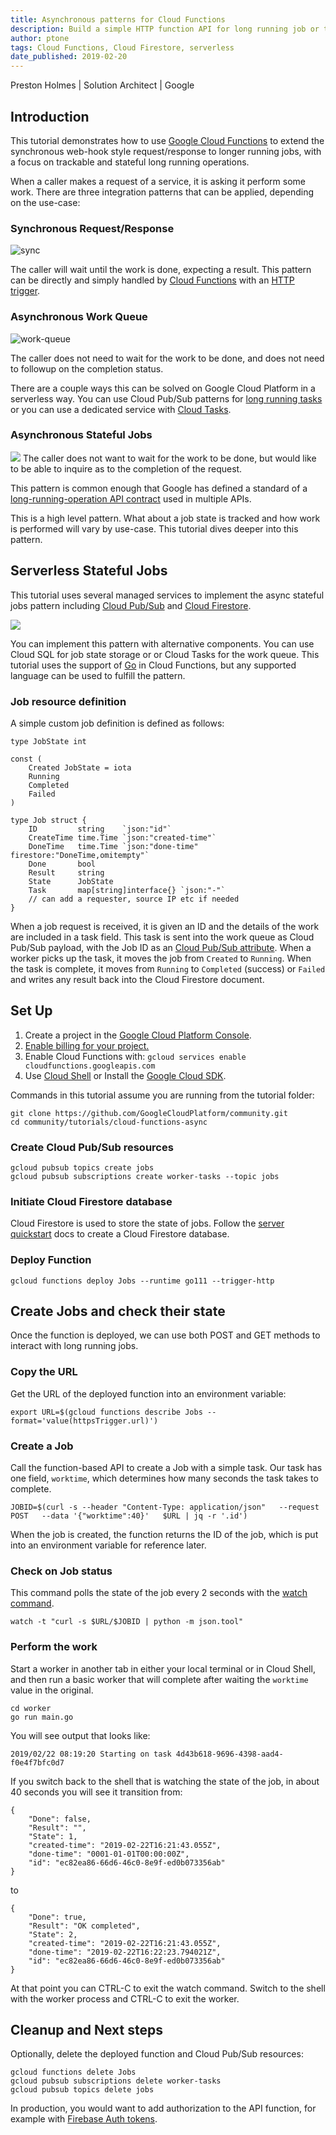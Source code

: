 ```yaml
---
title: Asynchronous patterns for Cloud Functions
description: Build a simple HTTP function API for long running job or tasks.
author: ptone
tags: Cloud Functions, Cloud Firestore, serverless
date_published: 2019-02-20
---
```


Preston Holmes | Solution Architect | Google

<!-- diagram sources: https://docs.google.com/presentation/d/1s01eqo3YUKiskJwSESW-T17IeUQf3DLCT_lvuAV7CwM/edit#slide=id.g4fb0d7b3af_0_0 -->

## Introduction

This tutorial demonstrates how to use [Google Cloud Functions](https://cloud.google.com/functions/) to extend the synchronous web-hook style request/response to longer running jobs, with a focus on trackable and stateful long running operations.

When a caller makes a request of a service, it is asking it perform some work. There are three integration patterns that can be applied, depending on the use-case:

### Synchronous Request/Response
![sync](https://storage.googleapis.com/gcp-community/tutorials/cloud-functions-async/sync-request.png)

The caller will wait until the work is done, expecting a result. This pattern can be directly and simply handled by [Cloud Functions](https://cloud.google.com/functions/) with an [HTTP trigger](https://cloud.google.com/functions/docs/calling/http).

### Asynchronous Work Queue
![work-queue](https://storage.googleapis.com/gcp-community/tutorials/cloud-functions-async/work-queue.png)

The caller does not need to wait for the work to be done, and does not need to followup on the completion status.

There are a couple ways this can be solved on Google Cloud Platform in a serverless way. You can use Cloud Pub/Sub patterns for [long running tasks](https://cloud.google.com/solutions/using-cloud-pub-sub-long-running-tasks) or you can use a dedicated service with [Cloud Tasks](https://cloud.google.com/tasks/).

### Asynchronous Stateful Jobs
![](https://storage.googleapis.com/gcp-community/tutorials/cloud-functions-async/stateful-job.png)
The caller does not want to wait for the work to be done, but would like to be able to inquire as to the completion of the request.

This pattern is common enough that Google has defined a standard of a [long-running-operation API contract](https://github.com/googleapis/googleapis/tree/master/google/longrunning) used in multiple APIs.

This is a high level pattern. What about a job state is tracked and how work is performed will vary by use-case. This tutorial dives deeper into this pattern.

## Serverless Stateful Jobs

This tutorial uses several managed services to implement the async stateful jobs pattern including [Cloud Pub/Sub](https://cloud.google.com/pubsub/) and [Cloud Firestore](https://cloud.google.com/firestore/).

![](https://storage.googleapis.com/gcp-community/tutorials/cloud-functions-async/arch.png)

You can implement this pattern with alternative components. You can use Cloud SQL for job state storage or or Cloud Tasks for the work queue. This tutorial uses the support of [Go](https://golang.org/) in Cloud Functions, but any supported language can be used to fulfill the pattern.

### Job resource definition

A simple custom job definition is defined as follows:


	type JobState int
	
	const (
		Created JobState = iota
		Running
		Completed
		Failed
	)
	
	type Job struct {
		ID         string    `json:"id"`
		CreateTime time.Time `json:"created-time"`
		DoneTime   time.Time `json:"done-time" firestore:"DoneTime,omitempty"`
		Done       bool
		Result     string
		State      JobState
		Task       map[string]interface{} `json:"-"`
		// can add a requester, source IP etc if needed
	}


When a job request is received, it is given an ID and the details of the work are included in a task field. This task is sent into the work queue as Cloud Pub/Sub payload, with the Job ID as an [Cloud Pub/Sub attribute](https://cloud.google.com/pubsub/docs/publisher#custom-attributes). When a worker picks up the task, it moves the job from `Created` to `Running`. When the task is complete, it moves from `Running` to `Completed` (success) or `Failed` and writes any result back into the Cloud Firestore document.

## Set Up

1.  Create a project in the [Google Cloud Platform Console][console].
1.  [Enable billing for your project.](https://cloud.google.com/billing/docs/how-to/modify-project)
1. Enable Cloud Functions with: `gcloud services enable cloudfunctions.googleapis.com`
1.  Use [Cloud Shell][shell] or Install the [Google Cloud SDK][sdk].

[console]: https://console.cloud.google.com/
[shell]: https://cloud.google.com/shell/
[sdk]: https://cloud.google.com/sdk/

Commands in this tutorial assume you are running from the tutorial folder:


	git clone https://github.com/GoogleCloudPlatform/community.git
	cd community/tutorials/cloud-functions-async


### Create Cloud Pub/Sub resources

	gcloud pubsub topics create jobs
	gcloud pubsub subscriptions create worker-tasks --topic jobs


### Initiate Cloud Firestore database

Cloud Firestore is used to store the state of jobs. Follow the [server quickstart](https://cloud.google.com/firestore/docs/quickstart-servers) docs to create a Cloud Firestore database.


### Deploy Function

`gcloud functions deploy Jobs --runtime go111 --trigger-http`

## Create Jobs and check their state

Once the function is deployed, we can use both POST and GET methods to interact with long running jobs.

### Copy the URL

Get the URL of the deployed function into an environment variable:


	export URL=$(gcloud functions describe Jobs --format='value(httpsTrigger.url)')


### Create a Job

Call the function-based API to create a Job with a simple task. Our task has one field, `worktime`, which determines how many seconds the task takes to complete.


	JOBID=$(curl -s --header "Content-Type: application/json"   --request POST   --data '{"worktime":40}'   $URL | jq -r '.id')


When the job is created, the function returns the ID of the job, which is put into an environment variable for reference later.

### Check on Job status
This command polls the state of the job every 2 seconds with the [watch command](https://linux.die.net/man/1/watch).


	watch -t "curl -s $URL/$JOBID | python -m json.tool"


### Perform the work

Start a worker in another tab in either your local terminal or in Cloud Shell, and then run a basic worker that will complete after waiting the `worktime` value in the original.


	cd worker
	go run main.go

You will see output that looks like:

	2019/02/22 08:19:20 Starting on task 4d43b618-9696-4398-aad4-f0e4f7bfc0d7

If you switch back to the shell that is watching the state of the job, in about 40 seconds you will see it transition from:

	{
	    "Done": false,
	    "Result": "",
	    "State": 1,
	    "created-time": "2019-02-22T16:21:43.055Z",
	    "done-time": "0001-01-01T00:00:00Z",
	    "id": "ec82ea86-66d6-46c0-8e9f-ed0b073356ab"
	}

to

	{
	    "Done": true,
	    "Result": "OK completed",
	    "State": 2,
	    "created-time": "2019-02-22T16:21:43.055Z",
	    "done-time": "2019-02-22T16:22:23.794021Z",
	    "id": "ec82ea86-66d6-46c0-8e9f-ed0b073356ab"
	}


At that point you can CTRL-C to exit the watch command.
Switch to the shell with the worker process and CTRL-C to exit the worker.

## Cleanup and Next steps

Optionally, delete the deployed function and Cloud Pub/Sub resources:


	gcloud functions delete Jobs
	gcloud pubsub subscriptions delete worker-tasks
	gcloud pubsub topics delete jobs


In production, you would want to add authorization to the API function, for example with [Firebase Auth tokens](https://github.com/firebase/functions-samples/tree/master/authorized-https-endpoint).
